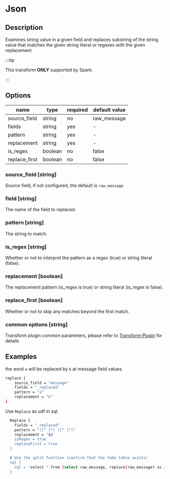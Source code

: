 # Json

## Description

Examines string value in a given field and replaces substring of the string value that matches the given string literal or regexes with the given replacement.

:::tip

This transform **ONLY** supported by Spark.

:::

## Options

| name           | type   | required | default value |
| -------------- | ------ | -------- | ------------- |
| source_field   | string | no       | raw_message   |
| fields         | string | yes      | -             |
| pattern        | string | yes      | -             |
| replacement    | string | yes      | -             |
| is_regex       | boolean| no       | false         |
| replace_first  | boolean| no       | false         |

### source_field [string]

Source field, if not configured, the default is `raw_message`

### field [string]

The name of the field to replaced.

### pattern [string]

The string to match.

### is_regex [string]

Whether or not to interpret the pattern as a regex (true) or string literal (false).

### replacement [boolean]

The replacement pattern (is_regex is true) or string literal (is_regex is false).

### replace_first [boolean]

Whether or not to skip any matches beyond the first match.

### common options [string]

Transform plugin common parameters, please refer to [Transform Plugin](common-options.mdx) for details

## Examples
the word `a` will be replaced by `b` at message field values.

```bash
replace {
    source_field = "message"
    fields = "_replaced"
    pattern = "a"
    replacement = "b"
}
```

Use `Replace` as udf in sql.

```bash
  Replace {
    fields = "_replaced"
    pattern = "([^ ]*) ([^ ]*)"
    replacement = "$2
    isRegex = true
    replaceFirst = true
  }

  # Use the split function (confirm that the fake table exists)
  sql {
    sql = "select * from (select raw_message, replace(raw_message) as info_row from fake) t1"
  }
```

